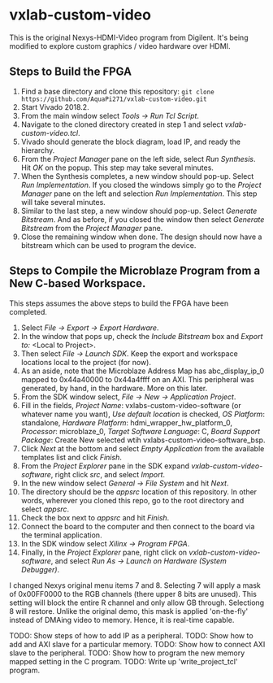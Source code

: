 # vxlab-custom-video

This is the original Nexys-HDMI-Video program from Digilent.  It's being modified to explore custom graphics / video hardware over HDMI.

## Steps to Build the FPGA

1. Find a base directory and clone this repository:  `git clone https://github.com/AquaPi271/vxlab-custom-video.git`
2. Start Vivado 2018.2.
3. From the main window select _Tools -> Run Tcl Script_.
4. Navigate to the cloned directory created in step 1 and select _vxlab-custom-video.tcl_.
5. Vivado should generate the block diagram, load IP, and ready the hierarchy.
6. From the _Project Manager_ pane on the left side, select _Run Synthesis_.  Hit _OK_ on the popup.  This step may take several minutes.
7. When the Synthesis completes, a new window should pop-up.  Select _Run Implementation_.  If you closed the windows simply go to the _Project Manager_ pane on the left and selection _Run Implementation_.  This step will take several minutes.
8. Similar to the last step, a new window should pop-up.  Select _Generate Bitstream_.  And as before, if you closed the window then select _Generate Bitstream_ from the _Project Manager_ pane.
9. Close the remaining window when done.  The design should now have a bitstream which can be used to program the device.

## Steps to Compile the Microblaze Program from a New C-based Workspace.

This steps assumes the above steps to build the FPGA have been completed.

1. Select _File -> Export -> Export Hardware_.
2. In the window that pops up, check the _Include Bitstream_ box and _Export to:_ \<Local to Project\>.
3. Then select _File -> Launch SDK_.  Keep the export and workspace locations local to the project (for now).
4. As an aside, note that the Microblaze Address Map has abc_display_ip_0 mapped to 0x44a40000 to 0x44a4ffff on an AXI.  This peripheral was generated, by hand, in the hardware.  More on this later.
5. From the SDK window select, _File -> New -> Application Project_.
6. Fill in the fields, _Project Name_: vxlabs-custom-video-software (or whatever name you want), _Use default location_ is checked, _OS Platform_: standalone, _Hardware Platform_: hdmi_wrapper_hw_platform_0, _Processor_: microblaze_0, _Target Software Language_: C, _Board Support Package_:  Create New selected wtih vxlabs-custom-video-software_bsp.
7. Click _Next_ at the bottom and select _Empty Application_ from the available templates list and click _Finish_.
8. From the _Project Explorer_ pane in the SDK expand _vxlab-custom-video-software_, right click _src_, and select _Import_.
9. In the new window select _General -> File System_ and hit _Next_.
10. The directory should be the _appsrc_ location of this repository.  In other words, wherever you cloned this repo, go to the root directory and select _appsrc_.
11. Check the box next to _appsrc_ and hit _Finish_.
12. Connect the board to the computer and then connect to the board via the terminal application.
13. In the SDK window select _Xilinx -> Program FPGA_.
14. Finally, in the _Project Explorer_ pane, right click on _vxlab-custom-video-software_, and select _Run As -> Launch on Hardware (System Debugger)_.

I changed Nexys original menu items 7 and 8.  Selecting 7 will apply a mask of 0x00FF0000 to the RGB channels (there upper 8 bits are unused).  This setting will block the entire R channel and only allow GB through.  Selectiong 8 will restore.  Unlike the original demo, this mask is applied 'on-the-fly' instead of DMAing video to memory.  Hence, it is real-time capable.

TODO:  Show steps of how to add IP as a peripheral.
TODO:  Show how to add and AXI slave for a particular memory.
TODO:  Show how to connect AXI slave to the peripheral.
TODO:  Show how to program the new memory mapped setting in the C program.
TODO:  Write up 'write_project_tcl' program.
